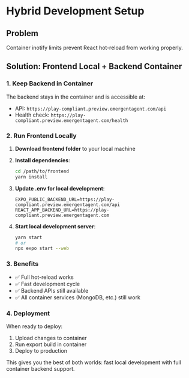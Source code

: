 # Hybrid Development Setup

## Problem
Container inotify limits prevent React hot-reload from working properly.

## Solution: Frontend Local + Backend Container

### 1. Keep Backend in Container
The backend stays in the container and is accessible at:
- API: `https://play-compliant.preview.emergentagent.com/api`
- Health check: `https://play-compliant.preview.emergentagent.com/health`

### 2. Run Frontend Locally

1. **Download frontend folder** to your local machine
2. **Install dependencies**:
   ```bash
   cd /path/to/frontend
   yarn install
   ```

3. **Update .env for local development**:
   ```
   EXPO_PUBLIC_BACKEND_URL=https://play-compliant.preview.emergentagent.com/api
   REACT_APP_BACKEND_URL=https://play-compliant.preview.emergentagent.com
   ```

4. **Start local development server**:
   ```bash
   yarn start
   # or
   npx expo start --web
   ```

### 3. Benefits
- ✅ Full hot-reload works
- ✅ Fast development cycle
- ✅ Backend APIs still available
- ✅ All container services (MongoDB, etc.) still work

### 4. Deployment
When ready to deploy:
1. Upload changes to container
2. Run export build in container
3. Deploy to production

This gives you the best of both worlds: fast local development with full container backend support.